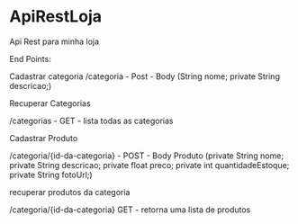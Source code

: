 # ApiRestLoja
Api Rest para minha loja


End Points:

Cadastrar categoria
 /categoria - Post - Body (String nome; private String descricao;)

Recuperar Categorias

/categorias - GET - lista todas as categorias

Cadastrar Produto

/categoria/{id-da-categoria} - POST - Body Produto (private String nome; private String descricao; private float preco; private int quantidadeEstoque; private String fotoUrl;)

recuperar produtos da categoria

/categoria/{id-da-categoria} GET - retorna uma lista de produtos
